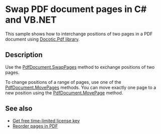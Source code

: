 # Swap PDF document pages in C# and VB.NET

This sample shows how to interchange positions of two pages in a PDF document using [Docotic.Pdf library](https://bitmiracle.com/pdf-library/).

## Description

Use the [PdfDocument.SwapPages](https://api.docotic.com/pdfdocument-swappages) method to exchange positions of two pages. 

To change positions of a range of pages, use one of the [PdfDocument.MovePages](https://api.docotic.com/pdfdocument-movepages) methods. You can move exactly one page to a new position using the [PdfDocument.MovePage](https://api.docotic.com/pdfdocument-movepage) method.

## See also
* [Get free time-limited license key](https://bitmiracle.com/pdf-library/download)
* [Reorder pages in PDF](https://bitmiracle.com/pdf-library/edit/#pages)